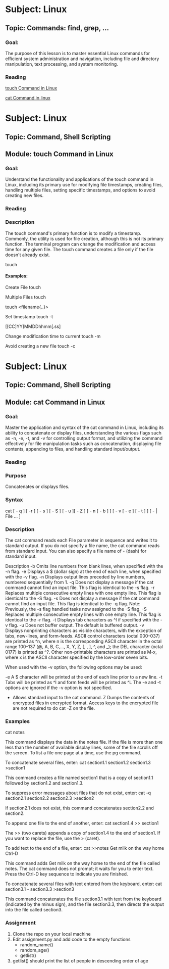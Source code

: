 # Subject: Linux
## Topic: Commands: find, grep, ...

### Goal: 
The purpose of this lesson is to master essential Linux commands for efficient system administration and navigation, including file and directory manipulation, text processing, and system monitoring.

### Reading 

[touch Command in Linux](#Module-touch-Command-in-Linux)

[cat Command in linux](#Module-cat-Command-in-linux)

# Subject: Linux
## Topic: Command, Shell Scripting
## Module: touch Command in Linux 

### Goal: 
Understand the functionality and applications of the touch command in Linux, including its primary use for modifying file timestamps, creating files, handling multiple files, setting specific timestamps, and options to avoid creating new files.

### Reading 
### Description
The touch command's primary function is to modify a timestamp. Commonly, the utility is used for file creation, although this is not its primary function. The terminal program can change the modification and access time for any given file. The touch command creates a file only if the file doesn't already exist.

touch <options> <file or directory name>

#### Examples:

Create File
touch <filename>

Multiple Files
touch <filename> <filename>

touch <filename{<start>..<finish>}>

Set timestamp
touch -t <timestamp> <filename>

[[CC]YY]MMDDhhmm[.ss]

Change modification time to current
touch -m <filename>

Avoid creating a new file
touch -c <filename>

# Subject: Linux
## Topic: Command, Shell Scripting
## Module: cat Command in Linux

### Goal: 
Master the application and syntax of the cat command in Linux, including its ability to concatenate or display files, understanding the various flags such as -n, -e, -t, and -v for controlling output format, and utilizing the command effectively for file manipulation tasks such as concatenation, displaying file contents, appending to files, and handling standard input/output.

### Reading 
### Purpose
Concatenates or displays files.

### Syntax
cat [ - q ] [  -r ] [ - s ] [ - S ] [ - u ][ - Z ] [ - n [ - b ] ] [ - v [ - e ] [ - t ] ] [  - | File ... ]

### Description
The cat command reads each File parameter in sequence and writes it to standard output. If you do not specify a file name, the cat command reads from standard input. You can also specify a file name of - (dash) for standard input.

Description
-b	Omits line numbers from blank lines, when specified with the -n flag.
-e	Displays a $ (dollar sign) at the end of each line, when specified with the -v flag.
-n	Displays output lines preceded by line numbers, numbered sequentially from 1.
-q	Does not display a message if the cat command cannot find an input file. This flag is identical to the -s flag.
-r	Replaces multiple consecutive empty lines with one empty line. This flag is identical to the -S flag.
-s	Does not display a message if the cat command cannot find an input file. This flag is identical to the -q flag.
Note: Previously, the -s flag handled tasks now assigned to the -S flag.
-S	Replaces multiple consecutive empty lines with one empty line. This flag is identical to the -r flag.
-t	Displays tab characters as ^I if specified with the -v flag.
-u	Does not buffer output. The default is buffered output.
-v	
Displays nonprinting characters as visible characters, with the exception of tabs, new-lines, and form-feeds. ASCII control characters (octal 000–037) are printed as ^n, where n is the corresponding ASCII character in the octal range 100–137 (@, A, B, C,..., X, Y, Z, [, \, ], ^, and _); the DEL character (octal 0177) is printed as ^?. Other non-printable characters are printed as M-x, where x is the ASCII character specified by the low-order seven bits.

When used with the -v option, the following options may be used:

-e
A $ character will be printed at the end of each line prior to a new line.
-t
Tabs will be printed as ^I and form feeds will be printed as ^L
The -e and -t options are ignored if the -v option is not specified.

-	Allows standard input to the cat command.
Z	Dumps the contents of encrypted files in encrypted format. Access keys to the encrypted file are not required to do cat -Z on the file.

### Examples

cat notes

This command displays the data in the notes file. If the file is more than one less than the number of available display lines, some of the file scrolls off the screen. To list a file one page at a time, use the pg command.

To concatenate several files, enter:
cat section1.1 section1.2 section1.3 >section1

This command creates a file named section1 that is a copy of section1.1 followed by section1.2 and section1.3.

To suppress error messages about files that do not exist, enter:
cat  -q section2.1 section2.2 section2.3 >section2

If section2.1 does not exist, this command concatenates section2.2 and section2.


To append one file to the end of another, enter:
cat section1.4 >> section1

The >> (two carets) appends a copy of section1.4 to the end of section1. If you want to replace the file, use the > (caret).

To add text to the end of a file, enter:
cat >>notes
Get milk on the way home
Ctrl-D

This command adds Get milk on the way home to the end of the file called notes. The cat command does not prompt; it waits for you to enter text. Press the Ctrl-D key sequence to indicate you are finished.

To concatenate several files with text entered from the keyboard, enter:
cat section3.1 - section3.3 >section3

This command concatenates the file section3.1 with text from the keyboard (indicated by the minus sign), and the file section3.3, then directs the output into the file called section3.

### Assignment

1. Clone the repo on your local machine
2. Edit assignment.py and add code to the empty functions
   - random_name()
   - random_age()
   - getlist()
3. getlist() should print the list of people in descending order of age


